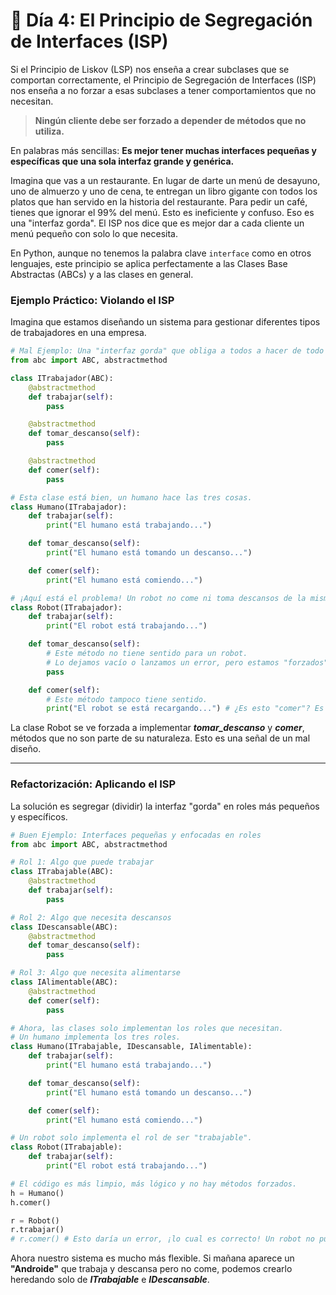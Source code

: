 # 🧠 Día 4: El Principio de Segregación de Interfaces (ISP)

Si el Principio de Liskov (LSP) nos enseña a crear subclases que se comportan correctamente, el Principio de Segregación de Interfaces (ISP) nos enseña a no forzar a esas subclases a tener comportamientos que no necesitan.

> **Ningún cliente debe ser forzado a depender de métodos que no utiliza.**

En palabras más sencillas: **Es mejor tener muchas interfaces pequeñas y específicas que una sola interfaz grande y genérica.**

Imagina que vas a un restaurante. En lugar de darte un menú de desayuno, uno de almuerzo y uno de cena, te entregan un libro gigante con todos los platos que han servido en la historia del restaurante. Para pedir un café, tienes que ignorar el 99% del menú. Esto es ineficiente y confuso. Eso es una "interfaz gorda". El ISP nos dice que es mejor dar a cada cliente un menú pequeño con solo lo que necesita.



En Python, aunque no tenemos la palabra clave `interface` como en otros lenguajes, este principio se aplica perfectamente a las Clases Base Abstractas (ABCs) y a las clases en general.

### Ejemplo Práctico: Violando el ISP

Imagina que estamos diseñando un sistema para gestionar diferentes tipos de trabajadores en una empresa.

```python
# Mal Ejemplo: Una "interfaz gorda" que obliga a todos a hacer de todo
from abc import ABC, abstractmethod

class ITrabajador(ABC):
    @abstractmethod
    def trabajar(self):
        pass

    @abstractmethod
    def tomar_descanso(self):
        pass

    @abstractmethod
    def comer(self):
        pass

# Esta clase está bien, un humano hace las tres cosas.
class Humano(ITrabajador):
    def trabajar(self):
        print("El humano está trabajando...")

    def tomar_descanso(self):
        print("El humano está tomando un descanso...")

    def comer(self):
        print("El humano está comiendo...")

# ¡Aquí está el problema! Un robot no come ni toma descansos de la misma manera.
class Robot(ITrabajador):
    def trabajar(self):
        print("El robot está trabajando...")

    def tomar_descanso(self):
        # Este método no tiene sentido para un robot.
        # Lo dejamos vacío o lanzamos un error, pero estamos "forzados" a tenerlo.
        pass

    def comer(self):
        # Este método tampoco tiene sentido.
        print("El robot se está recargando...") # ¿Es esto "comer"? Es confuso.
```

La clase Robot se ve forzada a implementar ***tomar_descanso*** y ***comer***, métodos que no son parte de su naturaleza. Esto es una señal de un mal diseño.

----

### **Refactorización: Aplicando el ISP**

La solución es segregar (dividir) la interfaz "gorda" en roles más pequeños y específicos.

```python
# Buen Ejemplo: Interfaces pequeñas y enfocadas en roles
from abc import ABC, abstractmethod

# Rol 1: Algo que puede trabajar
class ITrabajable(ABC):
    @abstractmethod
    def trabajar(self):
        pass

# Rol 2: Algo que necesita descansos
class IDescansable(ABC):
    @abstractmethod
    def tomar_descanso(self):
        pass

# Rol 3: Algo que necesita alimentarse
class IAlimentable(ABC):
    @abstractmethod
    def comer(self):
        pass

# Ahora, las clases solo implementan los roles que necesitan.
# Un humano implementa los tres roles.
class Humano(ITrabajable, IDescansable, IAlimentable):
    def trabajar(self):
        print("El humano está trabajando...")

    def tomar_descanso(self):
        print("El humano está tomando un descanso...")

    def comer(self):
        print("El humano está comiendo...")

# Un robot solo implementa el rol de ser "trabajable".
class Robot(ITrabajable):
    def trabajar(self):
        print("El robot está trabajando...")

# El código es más limpio, más lógico y no hay métodos forzados.
h = Humano()
h.comer()

r = Robot()
r.trabajar()
# r.comer() # Esto daría un error, ¡lo cual es correcto! Un robot no puede comer.
```
Ahora nuestro sistema es mucho más flexible. Si mañana aparece un **"Androide"** que trabaja y descansa pero no come, podemos crearlo heredando solo de ***ITrabajable*** e ***IDescansable***.